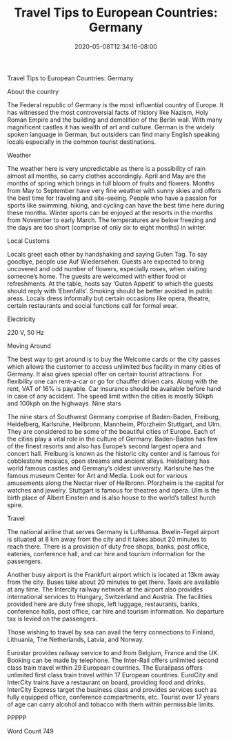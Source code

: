 ﻿---
title: "Travel Tips to European Countries: Germany"
date: 2020-05-08T12:34:16-08:00
description: "Travel Tips To European Countries Tips for Web Success"
featured_image: "/images/Travel Tips To European Countries.jpg"
tags: ["Travel Tips To European Countries"]
---

Travel Tips to European Countries: Germany

About the country

The Federal republic of Germany is the most influential country of Europe. It has witnessed the most controversial facts of history like Nazism, Holy Roman Empire and the building and demolition of the Berlin wall. With many magnificent castles it has wealth of art and culture. German is the widely spoken language in German, but outsiders can find many English speaking locals especially in the common tourist destinations. 

Weather

The weather here is very unpredictable as there is a possibility of rain almost all months, so carry clothes accordingly. April and May are the months of spring which brings in full bloom of fruits and flowers. Months from May to September have very fine weather with sunny skies and offers the best time for traveling and site-seeing. People who have a passion for sports like swimming, hiking, and cycling can have the best time here during these months. Winter sports can be enjoyed at the resorts in the months from November to early March. The temperatures are below freezing and the days are too short (comprise of only six to eight months) in winter.

Local Customs

Locals greet each other by handshaking and saying Guten Tag. To say goodbye, people use Auf Wiedersehen. Guests are expected to bring uncovered and odd number of flowers, especially roses, when visiting someone’s home. The guests are welcomed with either food or refreshments. At the table, hosts say ‘Guten Appetit’ to which the guests should reply with ‘Ebenfalls’. Smoking should be better avoided in public areas. Locals dress informally but certain occasions like opera, theatre, certain restaurants and social functions call for formal wear. 

Electricity

220 V, 50 Hz

Moving Around

The best way to get around is to buy the Welcome cards or the city passes which allows the customer to access unlimited bus facility in many cities of Germany. It also gives special offer on certain tourist attractions. For flexibility one can rent-a-car or go for chauffer driven cars. Along with the rent, VAT of 16% is payable. Car insurance should be available before hand in case of any accident. The speed limit within the cities is mostly 50kph and 100kph on the highways.
Nine stars

The nine stars of Southwest Germany comprise of Baden-Baden, Freiburg, Heidelberg, Karlsruhe, Heilbronn, Mannheim, Pforzheim Stuttgart, and Ulm. They are considered to be some of the beautiful cities of Europe. Each of the cities play a vital role in the culture of Germany. Baden-Baden has few of the finest resorts and also has Europe’s second largest opera and concert hall. Freiburg is known as the historic city center and is famous for cobblestone mosiacs, open streams and ancient alleys. Heidelberg has world famous castles and Germany’s oldest university. Karlsruhe has the famous museum Center for Art and Media. Look out for various amusements along the Nectar river of Heilbronn. Pforzheim is the capital for watches and jewelry. Stuttgart is famous for theatres and opera.  Ulm is the birth place of Albert Einstein and is also house to the world’s tallest hurch spire.

Travel

The national airline that serves Germany is Lufthansa. Bwelin-Tegel airport is situated at 8 km away from the city and it takes about 20 minutes to reach there. There is a provision of duty free shops, banks, post office, eateries, conference hall, and car hire and tourism information for the passengers.

Another busy airport is the Frankfurt airport which is located at 13km away from the city. Buses take about 20 minutes to get there. Taxis are available at any time. The Intercity railway network at the airport also provides international services to Hungary, Switzerland and Austria. The facilities provided here are duty free shops, left luggage, restaurants, banks, conference halls, post office, car hire and tourism information. No departure tax is levied on the passengers.

Those wishing to travel by sea can avail the ferry connections to Finland, Lithuania, The Netherlands, Latvia, and Norway.

Eurostar provides railway service to and from Belgium, France and the UK. Booking can be made by telephone. The Inter-Rail offers unlimited second class train travel within 29 European countries. The Eurailpass offers unlimited first class train travel within 17 European countries. 
EuroCity and InterCity trains have a restaurant on board, providing food and drinks. InterCity Express target the business class and provides services such as fully equipped office, conference compartments, etc. Tourist over 17 years of age can carry alcohol and tobacco with them within permissible limits.

PPPPP

Word Count 749



